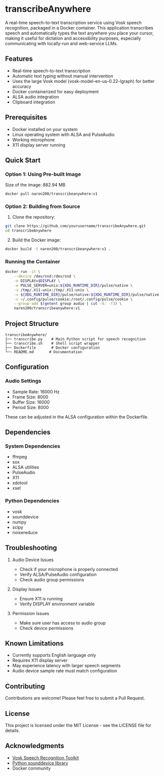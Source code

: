 # transcribeAnywhere

A real-time speech-to-text transcription service using Vosk speech recognition, packaged in a Docker container. This application transcribes speech and automatically types the text anywhere you place your cursor, making it useful for dictation and accessibility purposes, especially communicating with locally-run and web-service LLMs.


## Features

- Real-time speech-to-text transcription
- Automatic text typing without manual intervention
- Uses the large Vosk model (vosk-model-en-us-0.22-lgraph) for better accuracy
- Docker containerized for easy deployment
- ALSA audio integration
- Clipboard integration

## Prerequisites

- Docker installed on your system
- Linux operating system with ALSA and PulseAudio
- Working microphone
- X11 display server running

## Quick Start

### Option 1: Using Pre-built Image
Size of the image: 882.94 MB
```bash
docker pull naren200/transcribeanywhere:v1
```

### Option 2: Building from Source

1. Clone the repository:
```bash
git clone https://github.com/yourusername/transcribeAnywhere.git
cd transcribeAnywhere
```

2. Build the Docker image:
```bash
docker build -t naren200/transcribeanywhere:v1 .
```

### Running the Container

```bash
docker run -it \
    --device /dev/snd:/dev/snd \
    -e DISPLAY=$DISPLAY \
    -e PULSE_SERVER=unix:${XDG_RUNTIME_DIR}/pulse/native \
    -v /tmp/.X11-unix:/tmp/.X11-unix \
    -v ${XDG_RUNTIME_DIR}/pulse/native:${XDG_RUNTIME_DIR}/pulse/native \
    -v ~/.config/pulse/cookie:/root/.config/pulse/cookie \
    --group-add $(getent group audio | cut -d: -f3) \
    naren200/transcribeanywhere:v1
```

## Project Structure

```
transcribeAnywhere/
├── transcribe.py    # Main Python script for speech recognition
├── transcribe.sh    # Shell script wrapper
├── Dockerfile       # Docker configuration
└── README.md       # Documentation
```

## Configuration

### Audio Settings
- Sample Rate: 16000 Hz
- Frame Size: 8000
- Buffer Size: 16000
- Period Size: 8000

These can be adjusted in the ALSA configuration within the Dockerfile.

## Dependencies

### System Dependencies
- ffmpeg
- sox
- ALSA utilities
- PulseAudio
- X11
- xdotool
- xsel

### Python Dependencies
- vosk
- sounddevice
- numpy
- scipy
- noisereduce

## Troubleshooting

1. Audio Device Issues
   - Check if your microphone is properly connected
   - Verify ALSA/PulseAudio configuration
   - Check audio group permissions

2. Display Issues
   - Ensure X11 is running
   - Verify DISPLAY environment variable

3. Permission Issues
   - Make sure user has access to audio group
   - Check device permissions

## Known Limitations

- Currently supports English language only
- Requires X11 display server
- May experience latency with larger speech segments
- Audio device sample rate must match configuration

## Contributing

Contributions are welcome! Please feel free to submit a Pull Request.

## License

This project is licensed under the MIT License - see the LICENSE file for details.

## Acknowledgments

- [Vosk Speech Recognition Toolkit](https://alphacephei.com/vosk/)
- [Python sounddevice library](https://python-sounddevice.readthedocs.io/)
- Docker community